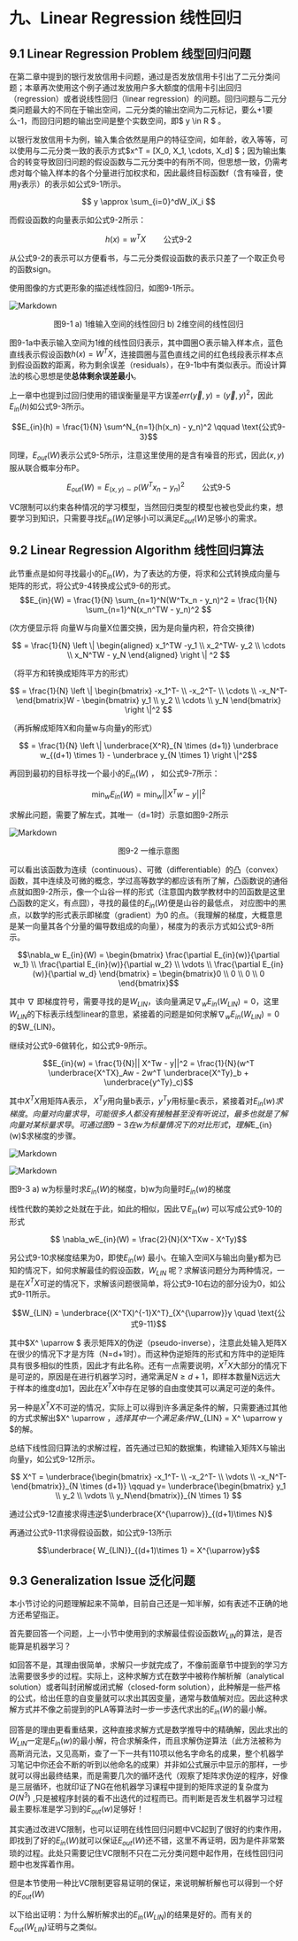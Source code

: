# 九、Linear Regression 线性回归

## 9.1 Linear Regression Problem 线型回归问题

在第二章中提到的银行发放信用卡问题，通过是否发放信用卡引出了二元分类问题；本章再次使用这个例子通过发放用户多大额度的信用卡引出回归（regression）或者说线性回归（linear regression）的问题。回归问题与二元分类问题最大的不同在于输出空间，二元分类的输出空间为二元标记，要么+1要么-1，而回归问题的输出空间是整个实数空间，即$ y \in R $  。

以银行发放信用卡为例，输入集合依然是用户的特征空间，如年龄，收入等等，可以使用与二元分类一致的表示方式$x^T = [X_0, X_1, \cdots, X_d] $；因为输出集合的转变导致回归问题的假设函数与二元分类中的有所不同，但思想一致，仍需考虑对每个输入样本的各个分量进行加权求和，因此最终目标函数f（含有噪音，使用y表示）的表示如公式9-1所示。

$$ y \approx \sum_{i=0}^dW_iX_i $$ 

而假设函数的向量表示如公式9-2所示：

$$ h(x) = w^TX  \qquad \text{公式9-2}$$  

从公式9-2的表示可以方便看书，与二元分类假设函数的表示只差了一个取正负号的函数sign。

使用图像的方式更形象的描述线性回归，如图9-1所示。

![Markdown](http://i4.bvimg.com/602813/1c486fcc10c5c5a7.png)

<center>图9-1 a) 1维输入空间的线性回归 b) 2维空间的线性回归</center>

图9-1a中表示输入空间为1维的线性回归表示，其中圆圈○表示输入样本点，蓝色直线表示假设函数$h(x) = W^TX$，连接圆圈与蓝色直线之间的红色线段表示样本点到假设函数的距离，称为剩余误差（residuals），在9-1b中有类似表示。而设计算法的核心思想是使**总体剩余误差最小**。

上一章中也提到过回归使用的错误衡量是平方误差$err(\vec y , y) = (\vec y, y)^2$，因此$E_{in}(h)$如公式9-3所示。

$$E_{in}(h) = \frac{1}{N} \sum^N_{n=1}(h(x_n) - y_n)^2 \qquad \text{公式9-3}$$

同理，$E_{out}(W)$表示公式9-5所示，注意这里使用的是含有噪音的形式，因此$(x,y)$服从联合概率分布P。

$$ E_{out}(W) = E_{(x,y) \sim P}(W^Tx_n - y_n)^2 \qquad \text{公式9-5}$$

VC限制可以约束各种情况的学习模型，当然回归类型的模型也被也受此约束，想要学习到知识，只需要寻找$E_{in}(W)$足够小可以满足$E_{out}(W)$足够小的需求。



## 9.2 Linear Regression Algorithm 线性回归算法

此节重点是如何寻找最小的$E_{in}(W)$，为了表达的方便，将求和公式转换成向量与矩阵的形式，将公式9-4转换成公式9-6的形式。$$E_{in}(W) = \frac{1}{N} \sum_{n=1}^N(W^Tx_n - y_n)^2 = \frac{1}{N} \sum_{n=1}^N(x_n^TW - y_n)^2 $$

(次方便显示将 向量W与向量X位置交换，因为是向量内积，符合交换律)

$$ = \frac{1}{N}  \left \| \begin{aligned} x_1^TW -y_1 \\ x_2^TW- y_2 \\ \cdots \\ x_N^TW - y_N \end{aligned} \right \| ^2 $$

（将平方和转换成矩阵平方的形式）

$$ = \frac{1}{N} \left \| \begin{bmatrix} -x_1^T- \\ -x_2^T- \\ \cdots \\ -x_N^T- \end{bmatrix}W -  \begin{bmatrix} y_1 \\ y_2 \\ \cdots \\ y_N \end{bmatrix}  \right \|^2 $$

（再拆解成矩阵X和向量w与向量y的形式）

$$ = \frac{1}{N} \left \| \underbrace{X^R}_{N \times (d+1)} \underbrace w_{(d+1) \times 1} - \underbrace y_{N \times 1} \right \|^2$$

再回到最初的目标寻找一个最小的$E_{in}(W)$ ， 如公式9-7所示：

$$\min_w E_{in}(W) = \min_w || X^T w - y||^2$$

求解此问题，需要了解左式，其唯一（d=1时）示意如图9-2所示

![Markdown](http://i1.bvimg.com/602813/68c73269610d328d.png)

<center>图9-2 一维示意图</center>

可以看出该函数为连续（continuous）、可微（differentiable）的凸（convex）函数，其中连续及可微的概念，学过高等数学的都应该有所了解，凸函数说的通俗点就如图9-2所示，像一个山谷一样的形式（注意国内数学教材中的凹函数是这里凸函数的定义，有点囧），寻找的最佳的$E_{in}(W)$便是山谷的最低点， 对应图中的黑点，以数学的形式表示即梯度（gradient）为0 的点。（我理解的梯度，大概意思是某一向量其各个分量的偏导数组成的向量），梯度为的表示方式如公式9-8所示。

$$\nabla_w E_{in}(W) = \begin{bmatrix} \frac{\partial E_{in}(w)}{\partial w_1} \\ \frac{\partial E_{in}(w)}{\partial w_2} \\ \vdots \\ \frac{\partial E_{in}(w)}{\partial w_d} \end{bmatrix} = \begin{bmatrix}0 \\ 0 \\ 0 \\ 0 \end{bmatrix}$$

其中 $\nabla$ 即梯度符号，需要寻找的是$W_{LIN}$，该向量满足$\nabla_w E_{in}(W_{LIN}) = 0$，这里$W_{LIN}$的下标表示线型linear的意思，紧接着的问题是如何求解$\nabla_w E_{in}(W_{LIN}) = 0$ 的$W_{LIN}。

继续对公式9-6做转化，如公式9-9所示。

$$E_{in}(w) = \frac{1}{N}|| X^Tw - y||^2 = \frac{1}{N}(w^T \underbrace{X^TX}_Aw - 2w^T \underbrace{X^Ty}_b + \underbrace{y^Ty}_c)$$

其中$X^TX$用矩阵A表示， $X^Ty$用向量b表示，$y^Ty$用标量c表示，紧接着对$E_{in}(w)求梯度。向量对向量求导，可能很多人都没有接触甚至没有听说过，最多也就是了解向量对某标量求导。可通过图9-3在w为标量情况下的对比形式，理解$E_{in}(w)$求梯度的步骤。

![Markdown](http://i1.bvimg.com/602813/2d02a315162836a5.png)

![Markdown](http://i1.bvimg.com/602813/4910ebe26cd5562f.png)

图9-3 a) w为标量时求$E_{in}(W)$的梯度，b)w为向量时$E_{in}(w)$的梯度

线性代数的美妙之处就在于此，如此的相似，因此$\nabla E_{in}(w)$ 可以写成公式9-10的形式

$$ \nabla_wE_{in}(W) = \frac{2}{N}(X^TXw - X^Ty)$$

另公式9-10求梯度结果为0，即使$E_{in}(w)$ 最小。在输入空间X与输出向量y都为已知的情况下，如何求解最佳的假设函数，$W_{LIN}$ 呢？求解该问题分为两种情况，一是在$X^TX$可逆的情况下，求解该问题很简单，将公式9-10右边的部分设为0，如公式9-11所示。

$$W_{LIN} = \underbrace{(X^TX)^{-1}X^T}_{X^{\uparrow}}y \quad \text{公式9-11}$$

其中$X^ \uparrow $ 表示矩阵X的伪逆（pseudo-inverse），注意此处输入矩阵X在很少的情况下才是方阵（N=d+1时）。而这种伪逆矩阵的形式和方阵中的逆矩阵具有很多相似的性质，因此才有此名称。还有一点需要说明，$X^TX$大部分的情况下是可逆的，原因是在进行机器学习时，通常满足$N \ge d+1$，即样本数量N远远大于样本的维度d加1，因此在$X^TX$中存在足够的自由度使其可以满足可逆的条件。

另一种是$X^TX$不可逆的情况，实际上可以得到许多满足条件的解，只需要通过其他的方式求解出$X^ \uparrow $，选择其中一个满足条件$W_{LIN} = X^ \uparrow  y $的解。

总结下线性回归算法的求解过程，首先通过已知的数据集，构建输入矩阵X与输出向量y，如公式9-12所示。

$$ X^T = \underbrace{\begin{bmatrix} -x_1^T- \\ -x_2^T- \\ \vdots \\ -x_N^T- \end{bmatrix}}_{N \times (d+1)} \qquad y= \underbrace{\begin{bmatrix}  y_1 \\ y_2 \\ \vdots \\ y_N\end{bmatrix}}_{N \times 1} $$

通过公式9-12直接求得违逆$\underbrace{X^{\uparrow}}_{(d+1)\times N}$

再通过公式9-11求得假设函数，如公式9-13所示

$$\underbrace{ W_{LIN}}_{(d+1)\times 1} = X^{\uparrow}y$$

##  9.3 Generalization Issue 泛化问题

本小节讨论的问题理解起来不简单，目前自己还是一知半解，如有表述不正确的地方还希望指正。

首先要回答一个问题，上一小节中使用到的求解最佳假设函数$W_{LIN}$的算法，是否能算是机器学习？

如回答不是，其理由很简单，求解只一步就完成了，不像前面章节中提到的学习方法需要很多步的过程。实际上，这种求解方式在数学中被称作解析解（analytical solution）或者叫封闭解或闭式解（closed-form solution），此种解是一些严格的公式，给出任意的自变量就可以求出其因变量，通常与数值解对应。因此这种求解方式并不像之前提到的PLA等算法时一步一步迭代求出的$E_{in}(W)$的最小解。

回答是的理由更看重结果，这种直接求解方式是数学推导中的精确解，因此求出的$W_{LIN}$一定是$E_{in}(w)$的最小解，符合求解条件，而且求解伪逆算法（此方法被称为高斯消元法，又见高斯，查了一下一共有110项以他名字命名的成果，整个机器学习笔记中你还会不断的听到以他命名的成果）并非如公式展示中显示的那样，一步就可以得出最终结果，而是需要几次的循环迭代（观察了矩阵求伪逆的程序，好像是三层循环，也就印证了NG在他机器学习课程中提到的矩阵求逆的复杂度为$O(N^3)$ ,只是被程序封装的看不出迭代的过程而已。而判断是否发生机器学习过程最主要标准是学习到的$E_{out}(w)$足够好！

其实通过改进VC限制，也可以证明在线性回归问题中VC起到了很好的约束作用，即找到了好的$E_{in}(W)$就可以保证$E_{out}(W)$还不错，这里不再证明，因为是件非常繁琐的过程。此处只需要记住VC限制不只在二元分类问题中起作用，在线性回归问题中也发挥着作用。

但是本节使用一种比VC限制更容易证明的保证，来说明解析解也可以得到一个好的$E_{out}(W)$

以下给出证明：为什么解析解求出的$E_{in}(W_{LIN})$的结果是好的。而有关的$E_{out}(W_{LIN})$证明与之类似。

















 



















